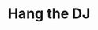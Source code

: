 ---
title: "Hang the DJ"
categories: ["Shows"]

link:
    url: "https://coach.dating/"
    dead: true
    follow: false

tweet: "Fans of Black Mirror will quickly recognize this gadget."
---